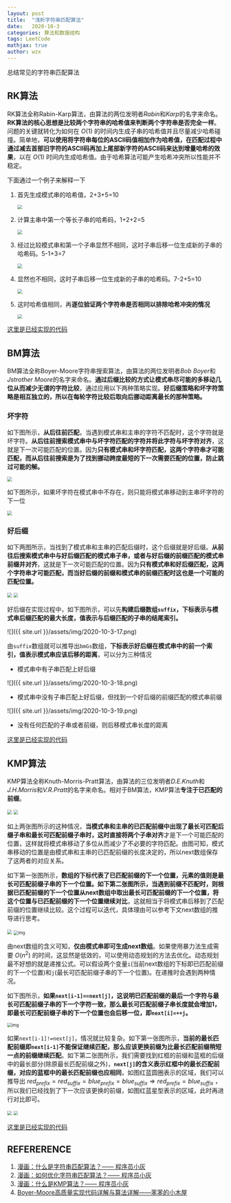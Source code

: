 ```yaml
---
layout: post
title:  "浅析字符串匹配算法"
date:   2020-10-3
categories: 算法和数据结构
tags: LeetCode
mathjax: true
author: wzx
---
```


总结常见的字符串匹配算法




## RK算法

RK算法全称Rabin-Karp算法，由算法的两位发明者*Rabin*和*Karp*的名字来命名。**RK算法的核心思想是比较两个字符串的哈希值来判断两个字符串是否完全一样**。问题的关键就转化为如何在  $O(1)$  的时间内生成子串的哈希值并且尽量减少哈希碰撞。简单地，**可以使用将字符串每位的ASCII码值相加作为哈希值，在匹配过程中通过减去首部旧字符的ASCII码再加上尾部新字符的ASCII码来达到增量哈希的效果**，以在 $O(1)$ 时间内生成哈希值。由于哈希算法可能产生哈希冲突所以性能并不稳定。

下面通过一个例子来解释一下

1. 首先生成模式串的哈希值，2+3+5=10

   <img src="{{ site.url }}/assets/img/2020-10-3-1.png" style="zoom:67%;" />

2. 计算主串中第一个等长子串的哈希码，1+2+2=5

   <img src="{{ site.url }}/assets/img/2020-10-3-2.png" style="zoom:67%;" />

3. 经过比较模式串和第一个子串显然不相同，这时子串后移一位生成新的子串的哈希码。5-1+3=7

   <img src="{{ site.url }}/assets/img/2020-10-3-3.png" style="zoom:67%;" />

4. 显然也不相同，这时子串后移一位生成新的子串的哈希码。7-2+5=10

   <img src="{{ site.url }}/assets/img/2020-10-3-4.png" style="zoom:67%;" />

5. 这时哈希值相同，再**逐位验证两个字符串是否相同以排除哈希冲突的情况**

   <img src="{{ site.url }}/assets/img/2020-10-3-5.png" style="zoom:67%;" />

[这里是已经实现的代码](https://github.com/wzx140/LeetCode/blob/master/src/main/java/com/wzx/leetcode/No28ImplementStrStr.java#L12)

## BM算法

BM算法全称Boyer-Moore字符串搜索算法，由算法的两位发明者*Bob Boyer*和*Jstrother Moore*的名字来命名。**通过后缀比较的方式让模式串尽可能的多移动几位从而减少无谓的字符比较**，通过应用以下两种策略实现。**好后缀策略和坏字符策略是相互独立的，所以在每轮字符比较后取向后挪动距离最长的那种策略。**

### 坏字符

如下图所示，**从后往前匹配**，当遇到模式串和主串的字符不匹配时，这个字符就是坏字符。**从后往前搜索模式串中与坏字符匹配的字符并将此字符与坏字符对齐**，这就是下一次可能匹配的位置。因为**只有模式串和坏字符匹配，这两个字符串才可能匹配，而从后往前搜索是为了找到挪动跨度最短的下一次需要匹配的位置，防止跳过可能的解。**

<img src="{{ site.url }}/assets/img/2020-10-3-13.png" style="zoom:67%;" />

如下图所示，如果坏字符在模式串中不存在，则只能将模式串移动到主串坏字符的下一位

<img src="{{ site.url }}/assets/img/2020-10-3-14.png" style="zoom:67%;" />

### 好后缀

如下两图所示，当找到了模式串和主串的匹配后缀时，这个后缀就是好后缀。**从前往后搜索模式串中与好后缀匹配的模式串子串，或者与好后缀的前缀匹配的模式串前缀并对齐**，这就是下一次可能匹配的位置。因为**只有模式串和好后缀匹配，这两个字符串才可能匹配，而当好后缀的前缀和模式串的前缀匹配时这也是一个可能的匹配位置。**

<img src="{{ site.url }}/assets/img/2020-10-3-15.png" style="zoom:67%;" />

<img src="{{ site.url }}/assets/img/2020-10-3-16.png" style="zoom:67%;" />

好后缀在实现过程中，如下图所示，可以先**构建后缀数组`suffix`，下标表示与模式串后缀匹配的最大长度，值表示与后缀匹配的子串的结尾索引。**

![]({{ site.url }}/assets/img/2020-10-3-17.png)

由`suffix`数组就可以推导出`bmGs`数组，**下标表示好后缀在模式串中的前一个索引，值表示模式串应该后移的距离**，可以分为三种情况

- 模式串中有子串匹配上好后缀

![]({{ site.url }}/assets/img/2020-10-3-18.png)

- 模式串中没有子串匹配上好后缀，但找到一个好后缀的前缀匹配的模式串前缀

![]({{ site.url }}/assets/img/2020-10-3-19.png)

- 没有任何匹配的子串或者前缀，则后移模式串长度的距离



[这里是已经实现的代码](https://github.com/wzx140/LeetCode/blob/master/src/main/java/com/wzx/leetcode/No28ImplementStrStr.java#L54)

## KMP算法

KMP算法全称Knuth-Morris-Pratt算法，由算法的三位发明者*D.E.Knuth*和*J.H.Morris*和*V.R.Pratt*的名字来命名。相对于BM算法，KMP算法**专注于已匹配的前缀**。

<img src="{{ site.url }}/assets/img/2020-10-3-6.png" style="zoom:67%;" />

<img src="{{ site.url }}/assets/img/2020-10-3-7.png" style="zoom:67%;" />

如上两张图所示的这种情况，**当模式串和主串的已匹配前缀中出现了最长可匹配后缀子串和最长可匹配前缀子串时，这时直接将两个子串对齐**才是下一个可能匹配的位置，这样就将模式串移动了多位从而减少了不必要的字符匹配。由图可知，模式串移动的位置是由模式串和主串的已匹配前缀的长度决定的，所以next数组保存了这两者的对应关系。

如下第一张图所示，**数组的下标代表了已匹配前缀的下一个位置，元素的值则是最长可匹配前缀子串的下一个位置。**如下第二张图所示，当遇到前缀不匹配时，则**根据已匹配前缀的下一个位置从next数组中取出最长可匹配前缀的下一个位置，将这个位置与已匹配前缀的下一个位置继续对比**，这就相当于将模式串后移到了匹配前缀的位置继续比较。这个过程可以迭代，具体理由可以参考下文next数组的推导进行思考。

<img src="{{ site.url }}/assets/img/2020-10-3-8.png" style="zoom:67%;" />

<img src="{{ site.url }}/assets/img/2020-10-3-12.png" alt="img" style="zoom:67%;" />

由next数组的含义可知，**仅由模式串即可生成next数组**。如果使用暴力法生成需要 $O(n^2)$ 的时间，这显然是低效的，可以使用动态规划的方法去优化。动态规划最不好想的就是递推公式。可以假设两个变量`i`(当前next数组的下标即已匹配前缀的下一个位置)和`j`(最长可匹配前缀子串的下一个位置)。在递推时会遇到两种情况。

如下图所示，**如果`next[i-1]==next[j]`，这说明已匹配前缀的最后一个字符与最长可匹配前缀子串的下一个字符一致，那么最长可匹配前缀子串长度就会增加1，即最长可匹配前缀子串的下一个位置也会后移一位，即`next[i]=++j`。**

<img src="{{ site.url }}/assets/img/2020-10-3-11.png" alt="img" style="zoom:67%;" />

如果`next[i-1]!=next[j]`，情况就比较复杂。如下第一张图所示，**当前的最长匹配前缀即`next[i-1]`不能保证继续匹配，那么应该更换前缀为比最长匹配前缀稍短一点的前缀继续匹配**。如下第二张图所示，我们需要找到红框的前缀和蓝框的后缀中的最长部分(除原最长匹配前缀之外)，**`next[j]`的含义表示红框中的最长匹配前缀，对应的蓝框中的最长匹配前缀也应相同**，如图红蓝圆圈表示的区域，我们可以推导出 $red_{prefix}=red_{suffix}=blue_{prefix}=blue_{suffix}\Rightarrow red_{prefix}=blue_{suffix}$ ，所以我们已经找到了下一次应该更换的前缀，如图红蓝星型表示的区域，此时再进行对比即可。

<img src="{{ site.url }}/assets/img/2020-10-3-9.png" style="zoom:67%;" />

<img src="{{ site.url }}/assets/img/2020-10-3-10.png" style="zoom:67%;" />

[这里是已经实现的代码](https://github.com/wzx140/LeetCode/blob/master/src/main/java/com/wzx/leetcode/No28ImplementStrStr.java#L154)

## REFERERENCE

1. [漫画：什么是字符串匹配算法？—— 程序员小灰](https://mp.weixin.qq.com/s/67uf7pRxXh7Iwm7MMpqJoA)
2. [漫画：如何优化字符串匹配算法？—— 程序员小灰](https://mp.weixin.qq.com/s/67uf7pRxXh7Iwm7MMpqJoA)
3. [漫画：什么是KMP算法？—— 程序员小灰](https://mp.weixin.qq.com/s/3gYbmAAFh08BQmT-9quItQ)
4. [Boyer-Moore高质量实现代码详解与算法详解——苯苯的小木屋](https://www.cnblogs.com/xubenben/p/3359364.html)

